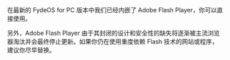 ---
---
在最新的 FydeOS for PC 版本中我们已经内嵌了 Adobe Flash Player，你可以直接使用。

另外，Adobe Flash Player 由于其封闭的设计和安全性的缺失将逐渐被主流浏览器淘汰并会最终停止更新。如果你仍在使用重度依赖 Flash 技术的网站或程序，建议你尽早替换。